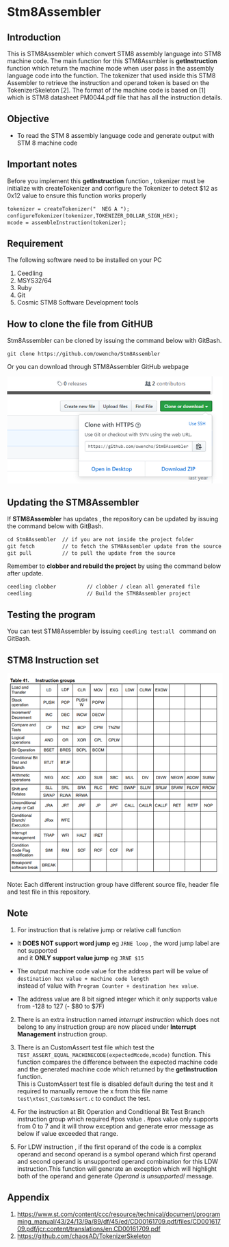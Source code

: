 # Stm8Assembler
## Introduction
This is STM8Assembler which convert STM8 assembly language into STM8 machine code.
The main function for this STM8Assmbler is **getInstruction** function which return the machine mode when user pass in the assembly language code into the function.
The tokenizer that used inside this STM8 Assembler to retrieve the instruction and operand token is based on the TokenizerSkeleton [2].
The format of the machine code is based on [1] which is STM8 datasheet PM0044.pdf file that has all the instruction details. 

## Objective
- To read the STM 8 assembly language code and generate output with STM 8 machine code 

## Important notes
Before you implement this **getInstruction** function , tokenizer must be initialize with createTokenizer and configure the Tokenizer 
to detect $12 as 0x12 value to ensure this function works properly
```
tokenizer = createTokenizer("  NEG A ");
configureTokenizer(tokenizer,TOKENIZER_DOLLAR_SIGN_HEX);
mcode = assembleInstruction(tokenizer);
```

## Requirement
The following software need to be installed on your PC
1. Ceedling 
2. MSYS32/64
3. Ruby
4. Git
5. Cosmic STM8 Software Development tools 


## How to clone the file from GitHUB
Stm8Assembler can be cloned by issuing the command below with GitBash.
```
git clone https://github.com/owencho/Stm8Assembler
```
Or you can download through STM8Assembler GitHub webpage 

![clonepic](https://github.com/owencho/Stm8Assembler/blob/master/Resources/images/cloneImage.PNG)


## Updating the STM8Assembler
If **STM8Assembler** has updates , the repository can be updated by issuing the command below with GitBash.
```
cd Stm8Assembler  // if you are not inside the project folder
git fetch         // to fetch the STM8Assembler update from the source 
git pull          // to pull the update from the source
```
Remember to **clobber and rebuild the project** by using the command below after update.
```
ceedling clobber          // clobber / clean all generated file
ceedling                  // Build the STM8Assembler project
```
## Testing the program
You can test STM8Assembler by issuing  `ceedling test:all ` command on GitBash.


## STM8 Instruction set
![instructionsettable](https://github.com/owencho/Stm8Assembler/blob/master/Resources/images/STM8InsSet.PNG) 

Note: Each different instruction group have different source file, header file and test file in this repository.


## Note
1. For instruction that is relative jump or relative call function
  - It **DOES NOT support word jump** eg `JRNE loop` , the word jump label are not supported \
    and it **ONLY support value jump** eg `JRNE $15`
    
  - The output machine code value for the address part will be value of `destination hex value + machine code length` \
    instead of value with `Program Counter + destination hex value`.
    
  - The address value are 8 bit signed integer which it only supports value from -128 to 127 (- $80 to $7F)

2. There is an extra instruction named *interrupt instruction* which does not belong to any instruction group are now placed under 
**Interrupt Management** instruction group.

3. There is an CustomAssert test file which test the `TEST_ASSERT_EQUAL_MACHINECODE(expectedMcode,mcode)` function.
This function compares the difference between the expected machine code and the generated machine code which returned by the **getInstruction** function. \
This is CustomAssert test file is disabled default during the test and it required to manually remove the x from this file name `test\xtest_CustomAssert.c` to conduct the test.

4. For the instruction at Bit Operation and Conditional Bit Test Branch instruction group  which required #pos value .
   #pos value only supports from 0 to 7 and it will throw exception and generate error message as below if value exceeded that range.
   
5. For LDW instruction , if the first operand of the code is a complex operand and second operand is a symbol operand which first operand and second operand is unsupported operand combination for this LDW instruction.This function will generate an exception which will highlight both of the operand and generate *Operand is unsupported!* message.

   
    

















## Appendix
1. https://www.st.com/content/ccc/resource/technical/document/programming_manual/43/24/13/9a/89/df/45/ed/CD00161709.pdf/files/CD00161709.pdf/jcr:content/translations/en.CD00161709.pdf
2. https://github.com/chaosAD/TokenizerSkeleton
